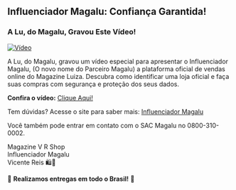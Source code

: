 ## **Influenciador Magalu: Confiança Garantida!**

### A Lu, do Magalu, Gravou Este Vídeo!

[![Vídeo](https://img.youtube.com/vi/nJb98oWIcqw/0.jpg)](https://www.youtube.com/watch?v=nJb98oWIcqw)

A Lu, do Magalu, gravou um vídeo especial para apresentar o Influenciador Magalu, (O novo nome do Parceiro Magalu) a plataforma oficial de vendas online do Magazine Luiza. Descubra como identificar uma loja oficial e faça suas compras com segurança e proteção dos seus dados.

**Confira o vídeo:** 
[Clique Aqui!](https://www.youtube.com/watch?v=nJb98oWIcqw)

Tem dúvidas? Acesse o site para saber mais: 
[Influenciador Magalu](https://www.influenciadormagalu.com.br/vrshop)

Você também pode entrar em contato com o SAC Magalu no 0800-310-0002.

Magazine V R Shop  
Influenciador Magalu  
Vicente Reis 🛍️💙  

🚐 **Realizamos entregas em todo o Brasil!** 🛫
